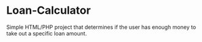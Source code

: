 # Loan-Calculator
Simple HTML/PHP project that determines if the user has enough money to take out a specific loan amount.
